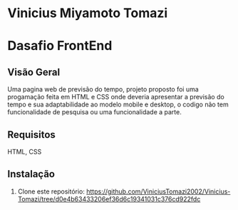 # Vinicius Miyamoto Tomazi
# Dasafio FrontEnd

## Visão Geral

Uma pagina web de previsão do tempo, projeto proposto foi uma progamação feita em HTML e CSS onde deveria apresentar a previsão do tempo e sua adaptabilidade ao modelo mobile e desktop, o codigo não tem funcionalidade de pesquisa ou uma funcionalidade a parte.

## Requisitos

HTML, CSS

## Instalação
1. Clone este repositório: https://github.com/ViniciusTomazi2002/Vinicius-Tomazi/tree/d0e4b63433206ef36d6c19341031c376cd922fdc

